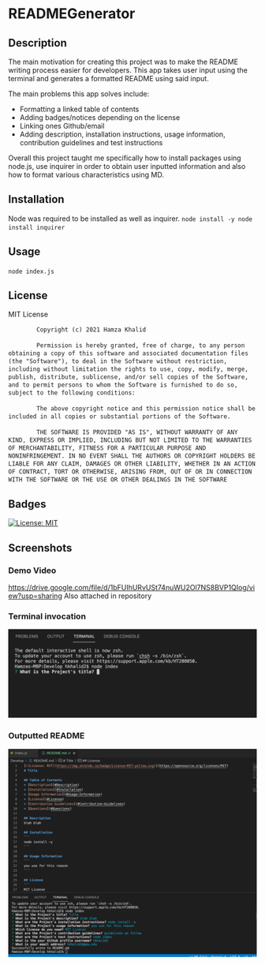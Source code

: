 # READMEGenerator

## Description
The main motivation for creating this project was to make the README writing process easier for developers. This app takes user input using the terminal and generates a formatted README using said input. 

The main problems this app solves include:
* Formatting a linked table of contents 
* Adding badges/notices depending on the license 
* Linking ones Github/email 
* Adding description, installation instructions, usage information, contribution guidelines and test instructions

Overall this project taught me specifically how to install packages using node.js, use inquirer in order to obtain user inputted information and also how to format various characteristics using MD. 

## Installation
Node was required to be installed as well as inquirer.
``node install -y
  node install inquirer``

## Usage
``node index.js``

## License 
MIT License

            Copyright (c) 2021 Hamza Khalid
            
            Permission is hereby granted, free of charge, to any person obtaining a copy of this software and associated documentation files (the "Software"), to deal in the Software without restriction, including without limitation the rights to use, copy, modify, merge, publish, distribute, sublicense, and/or sell copies of the Software, and to permit persons to whom the Software is furnished to do so, subject to the following conditions:
            
            The above copyright notice and this permission notice shall be included in all copies or substantial portions of the Software.
            
            THE SOFTWARE IS PROVIDED "AS IS", WITHOUT WARRANTY OF ANY KIND, EXPRESS OR IMPLIED, INCLUDING BUT NOT LIMITED TO THE WARRANTIES OF MERCHANTABILITY, FITNESS FOR A PARTICULAR PURPOSE AND NONINFRINGEMENT. IN NO EVENT SHALL THE AUTHORS OR COPYRIGHT HOLDERS BE LIABLE FOR ANY CLAIM, DAMAGES OR OTHER LIABILITY, WHETHER IN AN ACTION OF CONTRACT, TORT OR OTHERWISE, ARISING FROM, OUT OF OR IN CONNECTION WITH THE SOFTWARE OR THE USE OR OTHER DEALINGS IN THE SOFTWARE
            
## Badges
[![License: MIT](https://img.shields.io/badge/License-MIT-yellow.svg)](https://opensource.org/licenses/MIT)

## Screenshots
### Demo Video
https://drive.google.com/file/d/1bFUIhURvUSt74nuWU2Ol7NS8BVP1QIog/view?usp=sharing
Also attached in repository
### Terminal invocation
![](console.png)
### Outputted README
![](generatedREADME.png)
